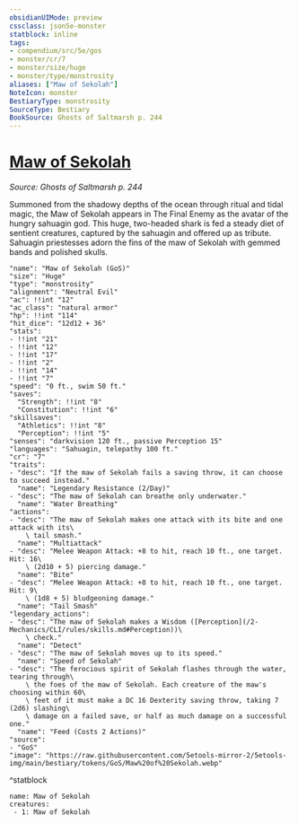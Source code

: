 ```yaml
---
obsidianUIMode: preview
cssclass: json5e-monster
statblock: inline
tags:
- compendium/src/5e/gos
- monster/cr/7
- monster/size/huge
- monster/type/monstrosity
aliases: ["Maw of Sekolah"]
NoteIcon: monster
BestiaryType: monstrosity
SourceType: Bestiary
BookSource: Ghosts of Saltmarsh p. 244
---
```

# [Maw of Sekolah](2-Mechanics\CLI\bestiary\npc/maw-of-sekolah-gos.md)
*Source: Ghosts of Saltmarsh p. 244*  

Summoned from the shadowy depths of the ocean through ritual and tidal magic, the Maw of Sekolah appears in The Final Enemy as the avatar of the hungry sahuagin god. This huge, two-headed shark is fed a steady diet of sentient creatures, captured by the sahuagin and offered up as tribute. Sahuagin priestesses adorn the fins of the maw of Sekolah with gemmed bands and polished skulls.

```statblock
"name": "Maw of Sekolah (GoS)"
"size": "Huge"
"type": "monstrosity"
"alignment": "Neutral Evil"
"ac": !!int "12"
"ac_class": "natural armor"
"hp": !!int "114"
"hit_dice": "12d12 + 36"
"stats":
- !!int "21"
- !!int "12"
- !!int "17"
- !!int "2"
- !!int "14"
- !!int "7"
"speed": "0 ft., swim 50 ft."
"saves":
  "Strength": !!int "8"
  "Constitution": !!int "6"
"skillsaves":
  "Athletics": !!int "8"
  "Perception": !!int "5"
"senses": "darkvision 120 ft., passive Perception 15"
"languages": "Sahuagin, telepathy 100 ft."
"cr": "7"
"traits":
- "desc": "If the maw of Sekolah fails a saving throw, it can choose to succeed instead."
  "name": "Legendary Resistance (2/Day)"
- "desc": "The maw of Sekolah can breathe only underwater."
  "name": "Water Breathing"
"actions":
- "desc": "The maw of Sekolah makes one attack with its bite and one attack with its\
    \ tail smash."
  "name": "Multiattack"
- "desc": "Melee Weapon Attack: +8 to hit, reach 10 ft., one target. Hit: 16\
    \ (2d10 + 5) piercing damage."
  "name": "Bite"
- "desc": "Melee Weapon Attack: +8 to hit, reach 10 ft., one target. Hit: 9\
    \ (1d8 + 5) bludgeoning damage."
  "name": "Tail Smash"
"legendary_actions":
- "desc": "The maw of Sekolah makes a Wisdom ([Perception](/2-Mechanics/CLI/rules/skills.md#Perception))\
    \ check."
  "name": "Detect"
- "desc": "The maw of Sekolah moves up to its speed."
  "name": "Speed of Sekolah"
- "desc": "The ferocious spirit of Sekolah flashes through the water, tearing through\
    \ the foes of the maw of Sekolah. Each creature of the maw's choosing within 60\
    \ feet of it must make a DC 16 Dexterity saving throw, taking 7 (2d6) slashing\
    \ damage on a failed save, or half as much damage on a successful one."
  "name": "Feed (Costs 2 Actions)"
"source":
- "GoS"
"image": "https://raw.githubusercontent.com/5etools-mirror-2/5etools-img/main/bestiary/tokens/GoS/Maw%20of%20Sekolah.webp"
```
^statblock

```encounter-table
name: Maw of Sekolah
creatures:
 - 1: Maw of Sekolah
```